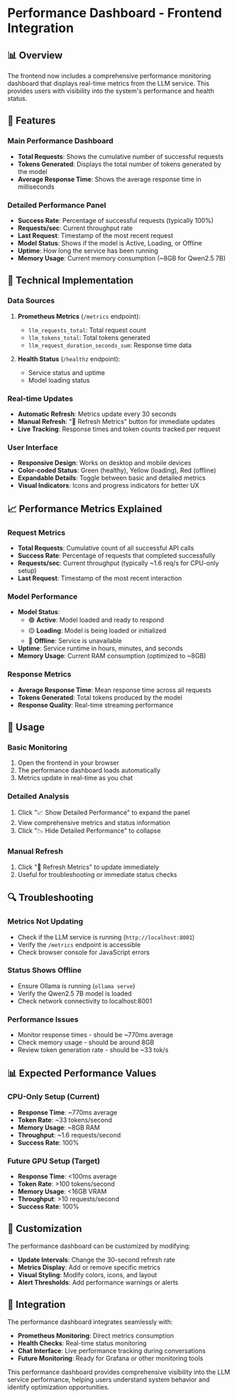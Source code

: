 # Performance Dashboard - Frontend Integration

## 📊 Overview

The frontend now includes a comprehensive performance monitoring dashboard that displays real-time metrics from the LLM service. This provides users with visibility into the system's performance and health status.

## 🎯 Features

### **Main Performance Dashboard**
- **Total Requests**: Shows the cumulative number of successful requests
- **Tokens Generated**: Displays the total number of tokens generated by the model
- **Average Response Time**: Shows the average response time in milliseconds

### **Detailed Performance Panel**
- **Success Rate**: Percentage of successful requests (typically 100%)
- **Requests/sec**: Current throughput rate
- **Last Request**: Timestamp of the most recent request
- **Model Status**: Shows if the model is Active, Loading, or Offline
- **Uptime**: How long the service has been running
- **Memory Usage**: Current memory consumption (~8GB for Qwen2.5 7B)

## 🔧 Technical Implementation

### **Data Sources**
1. **Prometheus Metrics** (`/metrics` endpoint):
   - `llm_requests_total`: Total request count
   - `llm_tokens_total`: Total tokens generated
   - `llm_request_duration_seconds_sum`: Response time data

2. **Health Status** (`/healthz` endpoint):
   - Service status and uptime
   - Model loading status

### **Real-time Updates**
- **Automatic Refresh**: Metrics update every 30 seconds
- **Manual Refresh**: "🔄 Refresh Metrics" button for immediate updates
- **Live Tracking**: Response times and token counts tracked per request

### **User Interface**
- **Responsive Design**: Works on desktop and mobile devices
- **Color-coded Status**: Green (healthy), Yellow (loading), Red (offline)
- **Expandable Details**: Toggle between basic and detailed metrics
- **Visual Indicators**: Icons and progress indicators for better UX

## 📈 Performance Metrics Explained

### **Request Metrics**
- **Total Requests**: Cumulative count of all successful API calls
- **Success Rate**: Percentage of requests that completed successfully
- **Requests/sec**: Current throughput (typically ~1.6 req/s for CPU-only setup)
- **Last Request**: Timestamp of the most recent interaction

### **Model Performance**
- **Model Status**: 
  - 🟢 **Active**: Model loaded and ready to respond
  - 🟡 **Loading**: Model is being loaded or initialized
  - 🔴 **Offline**: Service is unavailable
- **Uptime**: Service runtime in hours, minutes, and seconds
- **Memory Usage**: Current RAM consumption (optimized to ~8GB)

### **Response Metrics**
- **Average Response Time**: Mean response time across all requests
- **Tokens Generated**: Total tokens produced by the model
- **Response Quality**: Real-time streaming performance

## 🚀 Usage

### **Basic Monitoring**
1. Open the frontend in your browser
2. The performance dashboard loads automatically
3. Metrics update in real-time as you chat

### **Detailed Analysis**
1. Click "📈 Show Detailed Performance" to expand the panel
2. View comprehensive metrics and status information
3. Click "📉 Hide Detailed Performance" to collapse

### **Manual Refresh**
1. Click "🔄 Refresh Metrics" to update immediately
2. Useful for troubleshooting or immediate status checks

## 🔍 Troubleshooting

### **Metrics Not Updating**
- Check if the LLM service is running (`http://localhost:8001`)
- Verify the `/metrics` endpoint is accessible
- Check browser console for JavaScript errors

### **Status Shows Offline**
- Ensure Ollama is running (`ollama serve`)
- Verify the Qwen2.5 7B model is loaded
- Check network connectivity to localhost:8001

### **Performance Issues**
- Monitor response times - should be ~770ms average
- Check memory usage - should be around 8GB
- Review token generation rate - should be ~33 tok/s

## 📊 Expected Performance Values

### **CPU-Only Setup (Current)**
- **Response Time**: ~770ms average
- **Token Rate**: ~33 tokens/second
- **Memory Usage**: ~8GB RAM
- **Throughput**: ~1.6 requests/second
- **Success Rate**: 100%

### **Future GPU Setup (Target)**
- **Response Time**: <100ms average
- **Token Rate**: >100 tokens/second
- **Memory Usage**: <16GB VRAM
- **Throughput**: >10 requests/second
- **Success Rate**: 100%

## 🎨 Customization

The performance dashboard can be customized by modifying:
- **Update Intervals**: Change the 30-second refresh rate
- **Metrics Display**: Add or remove specific metrics
- **Visual Styling**: Modify colors, icons, and layout
- **Alert Thresholds**: Add performance warnings or alerts

## 🔗 Integration

The performance dashboard integrates seamlessly with:
- **Prometheus Monitoring**: Direct metrics consumption
- **Health Checks**: Real-time status monitoring
- **Chat Interface**: Live performance tracking during conversations
- **Future Monitoring**: Ready for Grafana or other monitoring tools

This performance dashboard provides comprehensive visibility into the LLM service performance, helping users understand system behavior and identify optimization opportunities.
